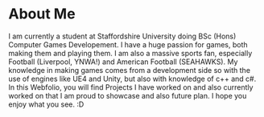 # About Me

I am currently a student at Staffordshire University doing BSc (Hons) Computer Games Developement. I have a huge passion for games, both making them and playing them. I am also a massive sports fan, especially Football (Liverpool, YNWA!) and American Football (SEAHAWKS). My knowledge in making games comes from a development side so with the use of engines like UE4 and Unity, but also with knowledge of c++ and c#. In this Webfolio, you will find Projects I have worked on and also currently worked on that I am proud to showcase and also future plan. I hope you enjoy what you see. :D
